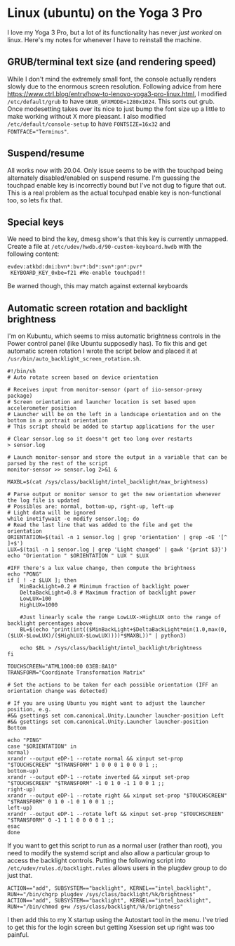 # Linux (ubuntu) on the Yoga  3 Pro

I love my Yoga 3 Pro, but a lot of its functionality has never *just
worked* on linux. Here's my notes for whenever I have to reinstall the
machine.

## GRUB/terminal text size (and rendering speed)

While I don't mind the extremely small font, the console actually
renders slowly due to the enormous screen resolution. Following advice
from here
https://www.ctrl.blog/entry/how-to-lenovo-yoga3-pro-linux.html, I
modified ```/etc/default/grub``` to have
```GRUB_GFXMODE=1280x1024```. This sorts out grub. Once modesetting
takes over its nice to just bump the font size up a little to make
working without X more pleasant. I also modified
```/etc/default/console-setup``` to have ```FONTSIZE=16x32``` and
```FONTFACE="Terminus"```.


## Suspend/resume

All works now with 20.04. Only issue seems to be with the touchpad
being alternately disabled/enabled on suspend resume. I'm guessing the
touchpad enable key is incorrectly bound but I've not dug to figure
that out. This is a real problem as the actual tocuhpad enable key is
non-functional too, so lets fix that.

## Special keys 

We need to bind the key, dmesg show's that this key is currently
unmapped. Create a file at
```/etc/udev/hwdb.d/90-custom-keyboard.hwdb``` with the following content:

    evdev:atkbd:dmi:bvn*:bvr*:bd*:svn*:pn*:pvr*
     KEYBOARD_KEY_0xbe=f21 #Re-enable touchpad!!

Be warned though, this may match against external keyboards

## Automatic screen rotation and backlight brightness

I'm on Kubuntu, which seems to miss automatic brightness controls in
the Power control panel (like Ubuntu supposedly has). To fix this and
get automatic screen rotation I wrote the script below and placed it
at ```/usr/bin/auto_backlight_screen_rotation.sh```.

    #!/bin/sh
    # Auto rotate screen based on device orientation
    
    # Receives input from monitor-sensor (part of iio-sensor-proxy package)
    # Screen orientation and launcher location is set based upon accelerometer position
    # Launcher will be on the left in a landscape orientation and on the bottom in a portrait orientation
    # This script should be added to startup applications for the user
    
    # Clear sensor.log so it doesn't get too long over restarts
    > sensor.log
    
    # Launch monitor-sensor and store the output in a variable that can be parsed by the rest of the script
    monitor-sensor >> sensor.log 2>&1 &
    
    MAXBL=$(cat /sys/class/backlight/intel_backlight/max_brightness)
    
    # Parse output or monitor sensor to get the new orientation whenever the log file is updated
    # Possibles are: normal, bottom-up, right-up, left-up
    # Light data will be ignored
    while inotifywait -e modify sensor.log; do
    # Read the last line that was added to the file and get the orientation
    ORIENTATION=$(tail -n 1 sensor.log | grep 'orientation' | grep -oE '[^ ]+$')
    LUX=$(tail -n 1 sensor.log | grep 'Light changed' | gawk '{print $3}')
    echo "Orientation " $ORIENTATION " LUX " $LUX
    
    #IFF there's a lux value change, then compute the brightness
    echo "PONG"
    if [ ! -z $LUX ]; then
        MinBackLight=0.2 # Minimum fraction of backlight power
        DeltaBackLight=0.8 # Maximum fraction of backlight power
        LowLUX=100
        HighLUX=1000
    
        #Just linearly scale the range LowLUX->HighLUX onto the range of backlight percentages above
        BL=$(echo "print(int(($MinBackLight+$DeltaBackLight*min(1.0,max(0,($LUX-$LowLUX)/($HighLUX-$LowLUX))))*$MAXBL))" | python3)
        
        echo $BL > /sys/class/backlight/intel_backlight/brightness
    fi
    
    TOUCHSCREEN="ATML1000:00 03EB:8A10"
    TRANSFORM="Coordinate Transformation Matrix"
    
    # Set the actions to be taken for each possible orientation (IFF an orientation change was detected)
    
    # If you are using Ubuntu you might want to adjust the launcher position, e.g.
    #&& gsettings set com.canonical.Unity.Launcher launcher-position Left
    #&& gsettings set com.canonical.Unity.Launcher launcher-position Bottom
    
    echo "PING"
    case "$ORIENTATION" in
    normal)
    xrandr --output eDP-1 --rotate normal && xinput set-prop "$TOUCHSCREEN" "$TRANSFORM" 1 0 0 0 1 0 0 0 1 ;;
    bottom-up)
    xrandr --output eDP-1 --rotate inverted && xinput set-prop "$TOUCHSCREEN" "$TRANSFORM" -1 0 1 0 -1 1 0 0 1 ;;
    right-up)
    xrandr --output eDP-1 --rotate right && xinput set-prop "$TOUCHSCREEN" "$TRANSFORM" 0 1 0 -1 0 1 0 0 1 ;;
    left-up)
    xrandr --output eDP-1 --rotate left && xinput set-prop "$TOUCHSCREEN" "$TRANSFORM" 0 -1 1 1 0 0 0 0 1 ;;
    esac
    done

If you want to get this script to run as a normal user (rather than
root), you need to modify the systemd script and also allow a
particular group to access the backlight controls. Putting the
following script into ```/etc/udev/rules.d/backlight.rules``` allows
users in the plugdev group to do just that.

    ACTION=="add", SUBSYSTEM=="backlight", KERNEL=="intel_backlight", RUN+="/bin/chgrp plugdev /sys/class/backlight/%k/brightness"
	ACTION=="add", SUBSYSTEM=="backlight", KERNEL=="intel_backlight", RUN+="/bin/chmod g+w /sys/class/backlight/%k/brightness"

I then add this to my X startup using the Autostart tool in the
menu. I've tried to get this for the login screen but getting Xsession
set up right was too painful.
